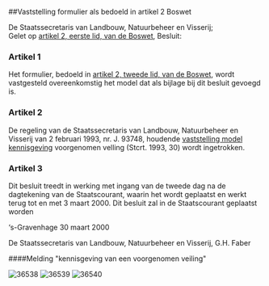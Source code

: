 <meta http-equiv='Content-Type' content='text/html; charset=utf-8' />

##Vaststelling formulier als bedoeld in artikel 2 Boswet

De Staatssecretaris van Landbouw, Natuurbeheer en Visserij;  
Gelet op [artikel 2, eerste lid, van de Boswet](../../../../../../../../../../wet/boswet/BWBR0002357/README.md), 
Besluit:    

### Artikel  1  

Het formulier, bedoeld in [artikel 2, tweede lid, van de Boswet](../../../../../../../../../../wet/boswet/BWBR0002357/README.md), wordt vastgesteld overeenkomstig het model dat als bijlage bij dit besluit gevoegd is. 

### Artikel  2  

De regeling van de Staatssecretaris van Landbouw, Natuurbeheer en Visserij van 2 februari 1993, nr. J. 93748, houdende [vaststelling model kennisgeving](../../../../../../../../../../ministeriele-regeling/vaststelling/model/kennisgeving/BWBR0004509/README.md) voorgenomen velling (Stcrt. 1993, 30) wordt ingetrokken. 

### Artikel  3  

Dit besluit treedt in werking met ingang van de tweede dag na de dagtekening van de Staatscourant, waarin het wordt geplaatst en werkt terug tot en met 3 maart 2000. 
Dit besluit zal in de Staatscourant geplaatst worden   

‘s-Gravenhage 
30 maart 2000    

De 
Staatssecretaris van Landbouw, Natuurbeheer en Visserij, 
G.H. Faber     

####Melding "kennisgeving van een voorgenomen veiling"

![36538](http://wetten.overheid.nl/Illustration/36538)
![36539](http://wetten.overheid.nl/Illustration/36539)
![36540](http://wetten.overheid.nl/Illustration/36540)

